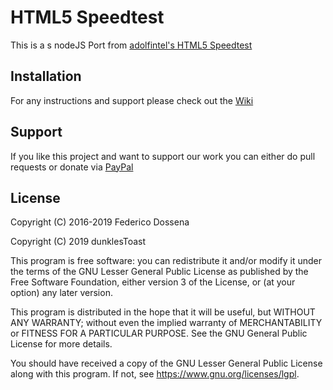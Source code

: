 # HTML5 Speedtest

This is a s nodeJS Port from [adolfintel's HTML5 Speedtest](https://github.com/adolfintel/speedtest)

## Installation
For any instructions and support please check out the [Wiki](https://github.com/adolfintel/speedtest/wiki)


## Support
If you like this project and want to support our work you can either do pull requests or donate via [PayPal](https://paypal.me/dunklesToast) 

## License
Copyright (C) 2016-2019 Federico Dossena

Copyright (C) 2019 dunklesToast


This program is free software: you can redistribute it and/or modify
it under the terms of the GNU Lesser General Public License as published by
the Free Software Foundation, either version 3 of the License, or
(at your option) any later version.

This program is distributed in the hope that it will be useful,
but WITHOUT ANY WARRANTY; without even the implied warranty of
MERCHANTABILITY or FITNESS FOR A PARTICULAR PURPOSE.  See the
GNU General Public License for more details.

You should have received a copy of the GNU Lesser General Public License
along with this program.  If not, see <https://www.gnu.org/licenses/lgpl>.
